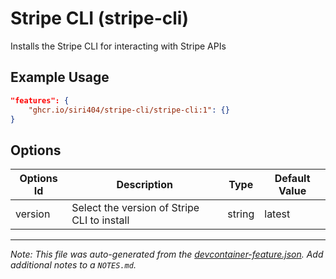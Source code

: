 
# Stripe CLI (stripe-cli)

Installs the Stripe CLI for interacting with Stripe APIs

## Example Usage

```json
"features": {
    "ghcr.io/siri404/stripe-cli/stripe-cli:1": {}
}
```

## Options

| Options Id | Description | Type | Default Value |
|-----|-----|-----|-----|
| version | Select the version of Stripe CLI to install | string | latest |



---

_Note: This file was auto-generated from the [devcontainer-feature.json](https://github.com/siri404/stripe-cli/blob/main/src/stripe-cli/devcontainer-feature.json).  Add additional notes to a `NOTES.md`._
